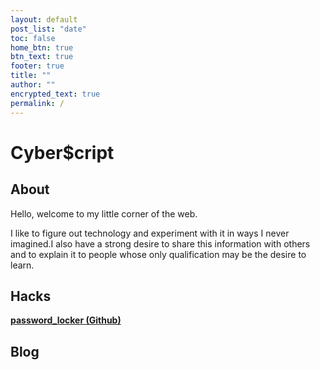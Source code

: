 ```yaml
---
layout: default
post_list: "date"
toc: false
home_btn: true
btn_text: true
footer: true
title: ""
author: ""
encrypted_text: true
permalink: /
---
```


#  Cyber$cript

##  About
Hello, welcome to my little corner of the web.

I like to figure out technology and experiment with it in ways I
never imagined.I also have a strong desire to share this information with
others and to explain it to people whose only qualification may be the desire to learn.

## Hacks

[**password_locker (Github)**](https://github.com/akiritsu/pRoJEct-NeGYa)


## Blog
